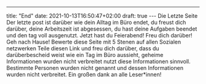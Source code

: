 ---
title: "End"
date: 2021-10-13T16:50:47+02:00
draft: true
--- Die Letzte Seite
Der letzte post ist darüber wie dein Alltag im Büro endet, du freust dich darüber, deine Arbeitszeit ist abgesessen, du hast deine Aufgaben beendet und den tag voll ausgenutzt.
Jetzt hast du Feierabend! Freu dich darüber! Geh nach Hause!
Bewerte diese Seite mit 5 Stenen auf allen Sozialen netzwerken Teile diesen Link und freu dich darüber, dass du darüberbescheid weist wie ein Tag im Büro aussieht, geheime Informationen wurden nicht verbreitet nutzt diese Informationen sinnvoll.
Bestimmte Personen wurden nicht genannt und dessen Informationen wurden nicht verbreitet.
Ein großen dank an alle Leser*innen!

